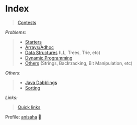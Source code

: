 # Index
> [Contests](https://github.com/anicksaha/leetcode/blob/master/md-files/contests.md)

_Problems:_

> - [Starters](https://github.com/anicksaha/leetcode/blob/master/md-files/starters.md)
> - [Arrays/Adhoc](https://github.com/anicksaha/leetcode/blob/master/md-files/arrays.md)
> - [Data Structures](https://github.com/anicksaha/leetcode/blob/master/md-files/data-structures.md) (LL, Trees, Trie, etc)
> - [Dynamic Programming](https://github.com/anicksaha/leetcode/blob/master/md-files/dp.md)
> - [Others](https://github.com/anicksaha/leetcode/blob/master/md-files/others.md) (Strings, Backtracking, Bit Manipulation, etc)

_Others_:
> - [Java Dabblings](https://github.com/anicksaha/leetcode/blob/master/md-files/java.md)
> - [Sorting](https://github.com/anicksaha/leetcode/blob/master/md-files/sorting.md)

_Links:_

> [Quick links](https://github.com/anicksaha/leetcode/blob/master/md-files/quick-links.md)

Profile: [anisaha](https://leetcode.com/anisaha/) :crystal_ball:
